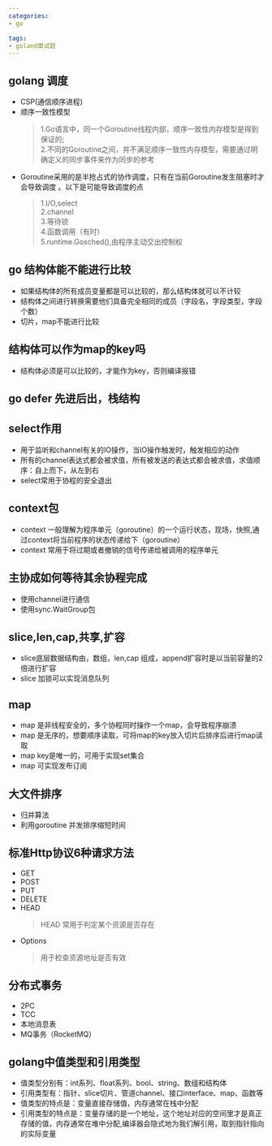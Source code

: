 ```yaml
---
categories: 
- go

tags:
- goland面试题
---
```


## golang 调度
* CSP(通信顺序进程)
* 顺序一致性模型 
    > 1.Go语言中，同一个Goroutine线程内部，顺序一致性内存模型是得到保证的;  
    2.不同的Goroutine之间，并不满足顺序一致性内存模型，需要通过明确定义的同步事件来作为同步的参考
<!--more-->
* Goroutine采用的是半抢占式的协作调度，只有在当前Goroutine发生阻塞时才会导致调度 。以下是可能导致调度的点 
    > 1.I/O,select  
    2.channel  
    3.等待锁  
    4.函数调用（有时）  
    5.runtime.Gosched(),由程序主动交出控制权

## go 结构体能不能进行比较
* 如果结构体的所有成员变量都是可以比较的，那么结构体就可以不计较
* 结构体之间进行转换需要他们具备完全相同的成员（字段名，字段类型，字段个数）
* 切片，map不能进行比较

## 结构体可以作为map的key吗
* 结构体必须是可以比较的，才能作为key，否则编译报错
 
## go defer 先进后出，栈结构
 
## select作用
* 用于监听和channel有关的IO操作，当IO操作触发时，触发相应的动作
* 所有的channel表达式都会被求值，所有被发送的表达式都会被求值，求值顺序：自上而下，从左到右
* select常用于协程的安全退出
 
## context包
* context 一般理解为程序单元（goroutine）的一个运行状态，现场，快照,通过context将当前程序的状态传递给下（goroutine）
* context 常用于将过期或者撤销的信号传递给被调用的程序单元

## 主协成如何等待其余协程完成
* 使用channel进行通信
* 使用sync.WaitGroup包
 
## slice,len,cap,共享,扩容
* slice底层数据结构由，数组，len,cap 组成，append扩容时是以当前容量的2倍进行扩容
* slice 加锁可以实现消息队列

## map
* map 是非线程安全的，多个协程同时操作一个map，会导致程序崩溃
* map 是无序的，想要顺序读取，可将map的key放入切片后排序后进行map读取
* map key是唯一的，可用于实现set集合
* map 可实现发布订阅

## 大文件排序
* 归并算法
* 利用goroutine 并发排序缩短时间

## 标准Http协议6种请求方法
* GET
* POST
* PUT
* DELETE
* HEAD
    > HEAD 常用于判定某个资源是否存在 
* Options
    > 用于检查资源地址是否有效

    
## 分布式事务
* 2PC
* TCC
* 本地消息表
* MQ事务（RocketMQ）

## golang中值类型和引用类型
* 值类型分别有：int系列、float系列、bool、string、数组和结构体
* 引用类型有：指针、slice切片、管道channel、接口interface、map、函数等
* 值类型的特点是：变量直接存储值，内存通常在栈中分配
* 引用类型的特点是：变量存储的是一个地址，这个地址对应的空间里才是真正存储的值，内存通常在堆中分配,编译器会隐式地为我们解引用，取到指针指向的实际变量